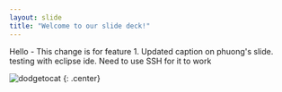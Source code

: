 ```yaml
---
layout: slide
title: "Welcome to our slide deck!"
---
```


Hello - This change is for feature 1. Updated caption on phuong's slide.
testing with eclipse ide. Need to use SSH for it to work

![dodgetocat](https://octodex.github.com/images/dodgetocat_v2.png)
{: .center}
